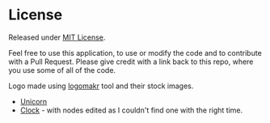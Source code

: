 # License

Released under [MIT License](https://github.com/MichaelCurrin/unicron/blob/master/LICENSE).

Feel free to use this application, to use or modify the code and to contribute with a Pull Request. Please give credit with a link back to this repo, where you use some of all of the code.

Logo made using [logomakr](https://logomakr.com/) tool and their stock images.

- [Unicorn](https://logomakr.com/media/clipart/tnp_b4bb/131630.svg)
- [Clock](https://logomakr.com/media/clipart/tnp_heyoka/1038794.svg) - with nodes edited as I couldn't find one with the right time.
